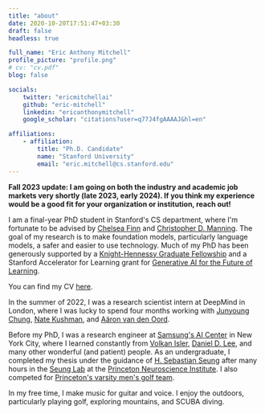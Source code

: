 ```yaml
---
title: "about"
date: 2020-10-20T17:51:47+03:30
draft: false
headless: true

full_name: "Eric Anthony Mitchell"
profile_picture: "profile.png"
# cv: "cv.pdf"
blog: false

socials:
    twitter: "ericmitchellai"
    github: "eric-mitchell"
    linkedin: "ericanthonymitchell"
    google_scholar: "citations?user=q77J4fgAAAAJ&hl=en"

affiliations:
    - affiliation:
        title: "Ph.D. Candidate"
        name: "Stanford University"
        email: "eric.mitchell@cs.stanford.edu"
---
```


**Fall 2023 update: I am going on both the industry and academic job markets very shortly (late 2023, early 2024). If you think my experience would be a good fit for your organization or institution, reach out!**

I am a final-year PhD student in Stanford's CS department, where I'm fortunate to be advised by [Chelsea Finn][1] and [Christopher D. Manning][2]. The goal of my research is to make foundation models, particularly language models, a safer and easier to use technology. Much of my PhD has been generously supported by a [Knight-Hennessy Graduate Fellowship][KH] and a Stanford Accelerator for Learning grant for [Generative AI for the Future of Learning][genai].

You can find my CV [here][CV].

In the summer of 2022, I was a research scientist intern at DeepMind in London, where I was lucky to spend four months working with [Junyoung Chung][junyoung], [Nate Kushman][nate], and [Aäron van den Oord][aaron].

Before my PhD, I was a research engineer at [Samsung's AI Center][5] in New York City, where I learned constantly from [Volkan Isler][6], [Daniel D. Lee][7], and many other wonderful (and patient) people. As an undergraduate, I completed my thesis under the guidance of [H. Sebastian Seung][10] after many hours in the [Seung Lab][8] at the [Princeton Neuroscience Institute][9]. I also competed for [Princeton's varsity men's golf team][X].

In my free time, I make music for guitar and voice. I enjoy the outdoors, particularly playing golf, exploring mountains, and SCUBA diving.


[1]: https://ai.stanford.edu/~cbfinn/
[2]: https://nlp.stanford.edu/manning/
[3]: https://ai.stanford.edu
[4]: https://nlp.stanford.edu
[5]: https://research.samsung.com/aicenter_ny
[6]: https://www-users.cse.umn.edu/~isler/
[7]: https://tech.cornell.edu/people/daniel-d-lee-2/
[8]: https://seunglab.org
[9]: http://pni.princeton.edu
[10]: http://pni.princeton.edu/faculty/h.-sebastian-seung

[KH]: https://knight-hennessy.stanford.edu
[genai]: https://acceleratelearning.stanford.edu/story/generative-ai-seed-grants/
[A]: https://iclr.cc
[B]: https://icml.cc
[C]: https://aaai.org
[D]: https://www.ieee-ras.org/conferences-workshops/fully-sponsored/icra
[E]: https://www.ieee-ras.org/conferences-workshops/financially-co-sponsored/iros
[F]: https://www.robot-learning.org
[X]: https://twitter.com/princetongolf
[CV]: cv.pdf
[junyoung]: https://sites.google.com/view/junyoung-ai/
[nate]: http://www.kushman.org/
[aaron]: https://avdnoord.github.io/homepage/